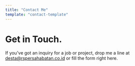 ```yaml
---
title: "Contact Me"
template: "contact-template"
---
```


# Get in Touch.

If you've got an inquiry for a job or project, drop me a line at desta@rspersahabatan.co.id or fill the form right here.
